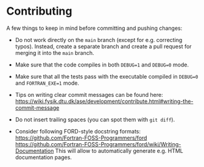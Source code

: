 # Contributing

A few things to keep in mind before committing and pushing changes:

- Do not work directly on the `main` branch (except for e.g. correcting typos).
  Instead, create a separate branch and create a pull request for merging it
  into the `main` branch.

- Make sure that the code compiles in both `DEBUG=1` and `DEBUG=0` mode.

- Make sure that all the tests pass with the executable compiled in `DEBUG=0`
  and `FORTRAN_EXE=1` mode.

- Tips on writing clear commit messages can be found here:
  https://wiki.fysik.dtu.dk/ase/development/contribute.html#writing-the-commit-message

- Do not insert trailing spaces (you can spot them with `git diff`).

- Consider following FORD-style docstring formats:
  https://github.com/Fortran-FOSS-Programmers/ford
  https://github.com/Fortran-FOSS-Programmers/ford/wiki/Writing-Documentation
  This will allow to automatically generate e.g. HTML documentation pages.
